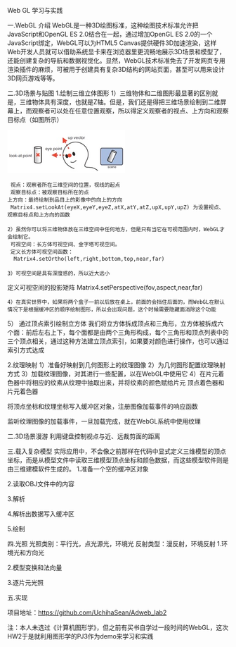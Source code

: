 Web GL 学习与实践

一.WebGL 介绍
WebGL是一种3D绘图标准，这种绘图技术标准允许把JavaScript和OpenGL ES 2.0结合在一起，通过增加OpenGL ES 2.0的一个JavaScript绑定，WebGL可以为HTML5 Canvas提供硬件3D加速渲染，这样Web开发人员就可以借助系统显卡来在浏览器里更流畅地展示3D场景和模型了，还能创建复杂的导航和数据视觉化。显然，WebGL技术标准免去了开发网页专用渲染插件的麻烦，可被用于创建具有复杂3D结构的网站页面，甚至可以用来设计3D网页游戏等等。

二.3D场景与贴图
1.绘制三维立体图形
    1）三维物体和二维图形最显著的区别就是，三维物体具有深度，也就是Z轴。但是，我们还是得把三维场景绘制到二维屏幕上，而观察者可以处在任意位置观察，所以得定义观察者的视点、上方向和观察目标点（如图所示）

![Alt text](1.png)






      
      

     视点：观察者所在三维空间的位置，视线的起点
     观察目标点：被观察目标所在的点
    上方向：最终绘制到品目上的影像中的向上的方向
     Matrix4.setLookAt(eyeX,eyeY,eyeZ,atX,atY,atZ,upX,upY,upZ) 为设置视点、观察目标点和上方向的函数
   
    2）虽然你可以将三维物体放在三维空间中任何地方，但是只有当它在可视范围内时，WebGL才会绘制它。
     可视空间：长方体可视空间、金字塔可视空间。
     定义长方体可视空间函数：
      Matrix4.setOrtho(left,right,bottom,top,near,far)
 
    3）可视空间是具有深度感的，所以近大远小



定义可视空间的投影矩阵
    Matrix4.setPerspective(fov,aspect,near,far)

    4）在真实世界中，如果将两个盒子一前以后放在桌上，前面的会挡住后面的，而WebGL在默认情况下是根据缓冲区的顺序绘制图形，所以会出现问题，这个时候需要隐藏面消除这个功能
  







     





5） 通过顶点索引绘制立方体
       我们将立方体拆成顶点和三角形，立方体被拆成六个面：前后左右上下，每个面都是由两个三角形构成，每个三角形和顶点列表中的三个顶点相关，通过这种方法建立顶点索引，如果要对颜色进行操作，也可以通过索引方式达成
     




2.纹理映射
   1）准备好映射到几何图形上的纹理图像
   2）为几何图形配置纹理映射方式
   3）加载纹理图像，对其进行一些配置，以在WebGL中使用它
   4）在片元着色器中将相应的纹素从纹理中抽取出来，并将纹素的颜色赋给片元
顶点着色器和片元着色器















将顶点坐标和纹理坐标写入缓冲区对象，注册图像加载事件的响应函数

监听纹理图像的加载事件，一旦加载完成，就在WebGL系统中使用纹理


二.3D场景漫游
利用键盘控制视点与近、远裁剪面的距离

三.载入复杂模型
实际应用中，不会像之前那样在代码中显式定义三维模型的顶点坐标，而是从模型文件中读取三维模型顶点坐标和颜色数据，而这些模型软件则是由三维建模软件生成的。
1.准备一个空的缓冲区对象


2.读取OBJ文件中的内容






3.解析












































4.解析出数据写入缓冲区

5.绘制
























四.光照
光照类别：平行光，点光源光，环境光
反射类型：漫反射，环境反射
1.环境光和方向光




2.模型变换和法向量







3.逐片元光照

五.实现



















项目地址：https://github.com/UchihaSean/Adweb_lab2

注：本人未选过《计算机图形学》，但之前有买书自学过一段时间的WebGL，这次HW2于是就利用图形学的PJ3作为demo来学习和实践

